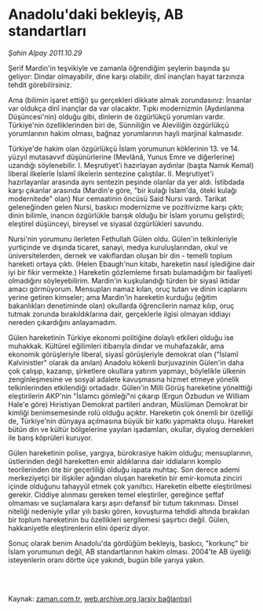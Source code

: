# Anadolu'daki bekleyiş, AB standartları

*Şahin Alpay 2011.10.29*

<td class="columnist-detail">
<p>Şerif Mardin'in teşvikiyle ve zamanla öğrendiğim şeylerin başında şu geliyor: Dindar olmayabilir, dine karşı olabilir, dinî inançları hayat tarzınıza tehdit görebilirsiniz.</p>
<p>
<div id="haberMetinDiv">
<p>Ama (bilimin işaret ettiği) şu gerçekleri dikkate almak zorundasınız: İnsanlar var oldukça dinî inançlar da var olacaktır. Tıpkı modernizmin (Aydınlanma Düşüncesi'nin) olduğu gibi, dinlerin de özgürlükçü yorumları vardır. Türkiye'nin özelliklerinden biri de, Sünniliğin ve Aleviliğin özgürlükçü yorumlarının hakim olması, bağnaz yorumlarının hayli marjinal kalmasıdır.
<p> Türkiye'de hakim olan özgürlükçü İslam yorumunun köklerinin 13. ve 14. yüzyıl mutasavvıf düşünürlerine (Mevlânâ, Yunus Emre ve diğerlerine) uzandığı söylenebilir. I. Meşrutiyet'i hazırlayan aydınlar (başta Namık Kemal) liberal ilkelerle İslamî ilkelerin sentezine çalıştılar. II. Meşrutiyet'i hazırlayanlar arasında aynı sentezin peşinde olanlar da yer aldı. İstibdada karşı çıkanlar arasında (Mardin'e göre, "bir kulağı İslam'da, öteki kulağı modernitede" olan) Nur cemaatinin öncüsü Said Nursi vardı. Tarikat geleneğinden gelen Nursi, baskıcı modernizme ve pozitivizme karşı çıktı; dinin bilimle, inancın özgürlükle barışık olduğu bir İslam yorumu geliştirdi; eleştirel düşünceyi, bireysel ve siyasal özgürlükleri savundu.
<p> Nursi'nin yorumunu ilerleten Fethullah Gülen oldu. Gülen'in telkinleriyle yurtiçinde ve dışında ticaret, sanayi, medya kuruluşlarından, okul ve üniversitelerden, dernek ve vakıflardan oluşan bir din - temelli toplum hareketi ortaya çıktı. (Helen Ebaugh'nun kitabı, hareketin nasıl işlediğine dair iyi bir fikir vermekte.) Hareketin gözlemleme fırsatı bulamadığım bir faaliyeti olmadığını söyleyebilirim. Mardin'in kuşkulandığı türden bir siyasî iktidar amacı görmüyorum. Mensupları namaz kılan, oruç tutan ve dinin icaplarını yerine getiren kimseler; ama Mardin'in hareketin kurduğu (eğitim bakanlıkları denetiminde olan) okullarda öğrencilerin namaz kılıp, oruç tutmak zorunda bırakıldıklarına dair, gerçeklerle ilgisi olmayan iddiayı nereden çıkardığını anlayamadım. 
<p> Gülen hareketinin Türkiye ekonomi politiğine dolaylı etkileri olduğu ise muhakkak. Kültürel eğilimleri itibarıyla dindar ve muhafazakâr, ama ekonomik görüşleriyle liberal, siyasî görüşleriyle demokrat olan ("İslamî Kalvinistler" olarak da anılan) Anadolu kökenli burjuvazinin Gülen'in daha çok çalışıp, kazanıp, şirketlere okullara yatırım yapmayı, böylelikle ülkenin zenginleşmesine ve sosyal adalete kavuşmasına hizmet etmeye yönelik telkinlerinden etkilendiği ortadadır. Gülen'in Milli Görüş hareketine yönelttiği eleştirilerin AKP'nin "İslamcı gömleği"ni çıkarıp (Ergun Özbudun ve William Hale'e göre) Hıristiyan Demokrat partileri andıran, Müslüman Demokrat bir kimliği benimsemesinde rolü olduğu açıktır. Hareketin çok önemli bir özelliği de, Türkiye'nin dünyaya açılmasına büyük bir katkı yapmakta oluşu. Hareket bütün din ve kültür bölgelerine yayılan işadamları, okullar, diyalog dernekleri ile barış köprüleri kuruyor.
<p> Gülen hareketinin polise, yargıya, bürokrasiye hakim olduğu; mensuplarının, üstlerinden değil hareketten emir aldıklarına dair iddiaların komplo teorilerinden öte bir geçerliliği olduğu ispata muhtaç. Son derece ademi merkeziyetçi bir ilişkiler ağından oluşan hareketin bir emir-komuta zinciri içinde olduğunu tahayyül etmek çok yanıltıcı. Hareketin elbette eleştirilmesi gerekir. Ciddiye alınması gereken temel eleştiriler, gereğince şeffaf olmaması ve suçlamalara karşı aşırı defansif bir tutum takınması. Dinsel niteliği nedeniyle yıllar yılı baskı gören, kovuşturma tehdidi altında bırakılan bir toplum hareketinin bu özellikleri sergilemesi şaşırtıcı değil. Gülen, hakkaniyetle eleştirenlerin elini öperiz diyor.
<p> Sonuç olarak benim Anadolu'da gördüğüm bekleyiş, baskıcı, "korkunç" bir İslam yorumunun değil, AB standartlarının hakim olması. 2004'te AB üyeliği isteyenlerin oranı dörtte üçe yakındı, bugün bile yarıya yakın. </p></p></p></p></p></p></div>
</p>


<p><br>
		 </br></p></td>

Kaynak: [zaman.com.tr](http://zaman.com.tr/yazar.do?yazino=1196121), [web.archive.org (arşiv bağlantısı)](http://web.archive.org/web/20120103202359/http://www.zaman.com.tr:80/yazar.do?yazino=1196121)
